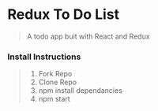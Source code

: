 # Redux To Do List

> A todo app buit with React and Redux

### Install Instructions

> 1. Fork Repo
> 1. Clone Repo
> 1. npm install dependancies
> 1. npm start

